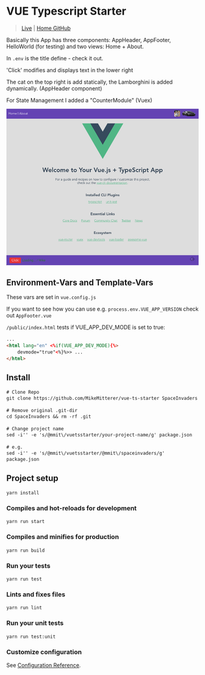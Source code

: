 # VUE Typescript Starter

> [Live](http://vuetsstarter.example.mikemitterer.at) | [Home GitHub](https://github.com/MikeMitterer/vue-ts-starter)

Basically this App has three components: AppHeader, AppFooter, HelloWorld (for testing)
and two views: Home + About.

In `.env` is the title define - check it out.

'Click' modifies and displays text in the lower right

The cat on the top right is add statically, the Lamborghini is added dynamically. (AppHeader component)

For State Management I added a "CounterModule" (Vuex)

![Screenshot](doc/screenshot.png)

## Environment-Vars and Template-Vars

These vars are set in `vue.config.js`

If you want to see how you can use e.g. `process.env.VUE_APP_VERSION` check out `AppFooter.vue`

`/public/index.html` tests if VUE_APP_DEV_MODE is set to true:

```html
...
<html lang="en" <%if(VUE_APP_DEV_MODE){%>
    devmode="true"<%}%>> ...
</html>
```

## Install

    # Clone Repo
    git clone https://github.com/MikeMitterer/vue-ts-starter SpaceInvaders

    # Remove original .git-dir
    cd SpaceInvaders && rm -rf .git

    # Change project name
    sed -i'' -e 's/@mmit\/vuetsstarter/your-project-name/g' package.json

    # e.g.
    sed -i'' -e 's/@mmit\/vuetsstarter/@mmit\/spaceinvaders/g' package.json

## Project setup

```
yarn install
```

### Compiles and hot-reloads for development

```
yarn run start
```

### Compiles and minifies for production

```
yarn run build
```

### Run your tests

```
yarn run test
```

### Lints and fixes files

```
yarn run lint
```

### Run your unit tests

```
yarn run test:unit
```

### Customize configuration

See [Configuration Reference](https://cli.vuejs.org/config/).
